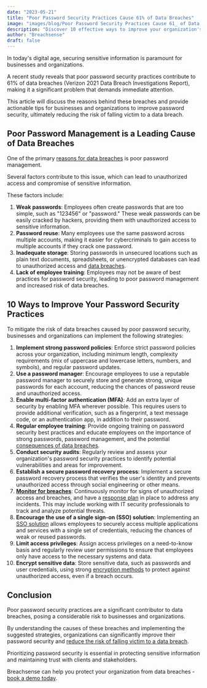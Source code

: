 ```yaml
---
date: "2023-05-21"
title: "Poor Password Security Practices Cause 61% of Data Breaches"
image: "images/blog/Poor Password Security Practices Cause 61_ of Data Breaches.png"
description: "Discover 10 effective ways to improve your organization's password security and reduce the risk of data breaches."
author: "Breachsense"
draft: false
---
```

In today's digital age, securing sensitive information is paramount for businesses and organizations. 

A recent study reveals that poor password security practices contribute to 61% of data breaches (Verizon 2021 Data Breach Investigations Report), making it a significant problem that demands immediate attention. 

This article will discuss the reasons behind these breaches and provide actionable tips for businesses and organizations to improve password security, ultimately reducing the risk of falling victim to a data breach.
## Poor Password Management is a Leading Cause of Data Breaches
One of the primary [reasons for data breaches](https://www.breachsense.io/blog/data-breach-causes) is poor password management. 

Several factors contribute to this issue, which can lead to unauthorized access and compromise of sensitive information. 

These factors include:

1. **Weak passwords**: Employees often create passwords that are too simple, such as "123456" or "password." These weak passwords can be easily cracked by hackers, providing them with unauthorized access to sensitive information.
2. **Password reuse**: Many employees use the same password across multiple accounts, making it easier for cybercriminals to gain access to multiple accounts if they crack one password.
3. **Inadequate storage**: Storing passwords in unsecured locations such as plain text documents, spreadsheets, or unencrypted databases can lead to unauthorized access and [data breaches](https://www.breachsense.io/).
4. **Lack of employee training**: Employees may not be aware of best practices for password security, leading to poor password management and increased risk of data breaches.
## 10 Ways to Improve Your Password Security Practices
To mitigate the risk of data breaches caused by poor password security, businesses and organizations can implement the following strategies:

1. **Implement strong password policies**: Enforce strict password policies across your organization, including minimum length, complexity requirements (mix of uppercase and lowercase letters, numbers, and symbols), and regular password updates.
2. **Use a password manager**: Encourage employees to use a reputable password manager to securely store and generate strong, unique passwords for each account, reducing the chances of password reuse and unauthorized access.
3. **Enable multi-factor authentication (MFA)**: Add an extra layer of security by enabling MFA wherever possible. This requires users to provide additional verification, such as a fingerprint, a text message code, or an authentication app, in addition to their password.
4. **Regular employee training**: Provide ongoing training on password security best practices and educate employees on the importance of strong passwords, password management, and the potential [consequences of data breaches](https://www.breachsense.io/blog/small-business-data-breach-consequences/).
5. **Conduct security audits**: Regularly review and assess your organization's password security practices to identify potential vulnerabilities and areas for improvement.
6. **Establish a secure password recovery process**: Implement a secure password recovery process that verifies the user's identity and prevents unauthorized access through social engineering or other means.
7. **[Monitor for breaches](https://www.breachsense.io/dark-web-monitoring/)**: Continuously monitor for signs of unauthorized access and breaches, and have a [response plan](https://www.breachsense.io/blog/data-breach-response-plan/) in place to address any incidents. This may include working with IT security professionals to track and analyze potential threats.
8. **Encourage the use of a single sign-on (SSO) solution**: Implementing an [SSO solution](https://www.onelogin.com/learn/how-single-sign-on-works) allows employees to securely access multiple applications and services with a single set of credentials, reducing the chances of weak or reused passwords.
9. **Limit access privileges**: Assign access privileges on a need-to-know basis and regularly review user permissions to ensure that employees only have access to the necessary systems and data.
10. **Encrypt sensitive data**: Store sensitive data, such as passwords and user credentials, using strong [encryption methods](https://ico.org.uk/for-organisations/guide-to-data-protection/guide-to-the-general-data-protection-regulation-gdpr/encryption/what-types-of-encryption-are-there/) to protect against unauthorized access, even if a breach occurs.
## Conclusion
Poor password security practices are a significant contributor to data breaches, posing a considerable risk to businesses and organizations. 

By understanding the causes of these breaches and implementing the suggested strategies, organizations can significantly improve their password security and [reduce the risk of falling victim to a data breach](https://www.breachsense.io/blog/prevent-data-breach/). 

Prioritizing password security is essential in protecting sensitive information and maintaining trust with clients and stakeholders.

Breachsense can help you protect your organization from data breaches - [book a demo today](https://www.breachsense.io/book-demo/). 
